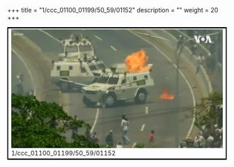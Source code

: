 +++
title = "1/ccc_01100_01199/50_59/01152"
description = ""
weight = 20
+++

<table style="border:2px solid black;max-width:800px;max-height:800px;" 
><tr><td>
<img class="center-fit-jpg"
src="/jpg_/aaa_20190430_NxaOmWaI8sI_01151.jpg">
1/ccc_01100_01199/50_59/01152
</img></td></tr></table>
